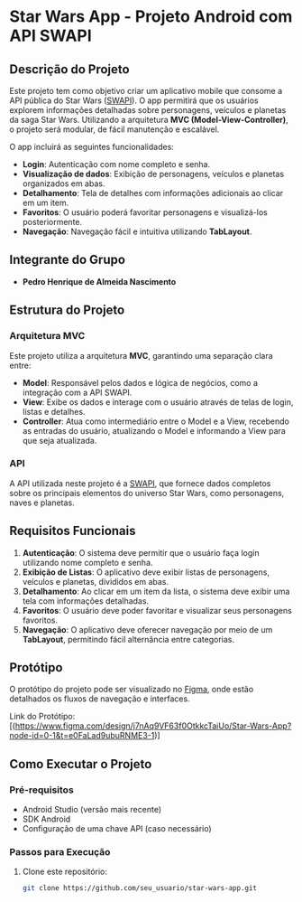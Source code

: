 # Star Wars App - Projeto Android com API SWAPI

## Descrição do Projeto
Este projeto tem como objetivo criar um aplicativo mobile que consome a API pública do Star Wars ([SWAPI](https://swapi.dev/)). O app permitirá que os usuários explorem informações detalhadas sobre personagens, veículos e planetas da saga Star Wars. Utilizando a arquitetura **MVC (Model-View-Controller)**, o projeto será modular, de fácil manutenção e escalável.

O app incluirá as seguintes funcionalidades:
- **Login**: Autenticação com nome completo e senha.
- **Visualização de dados**: Exibição de personagens, veículos e planetas organizados em abas.
- **Detalhamento**: Tela de detalhes com informações adicionais ao clicar em um item.
- **Favoritos**: O usuário poderá favoritar personagens e visualizá-los posteriormente.
- **Navegação**: Navegação fácil e intuitiva utilizando **TabLayout**.

## Integrante do Grupo
- **Pedro Henrique de Almeida Nascimento**

## Estrutura do Projeto

### Arquitetura MVC
Este projeto utiliza a arquitetura **MVC**, garantindo uma separação clara entre:
- **Model**: Responsável pelos dados e lógica de negócios, como a integração com a API SWAPI.
- **View**: Exibe os dados e interage com o usuário através de telas de login, listas e detalhes.
- **Controller**: Atua como intermediário entre o Model e a View, recebendo as entradas do usuário, atualizando o Model e informando a View para que seja atualizada.

### API
A API utilizada neste projeto é a [SWAPI](https://swapi.dev/), que fornece dados completos sobre os principais elementos do universo Star Wars, como personagens, naves e planetas.

## Requisitos Funcionais

1. **Autenticação**: O sistema deve permitir que o usuário faça login utilizando nome completo e senha.
2. **Exibição de Listas**: O aplicativo deve exibir listas de personagens, veículos e planetas, divididos em abas.
3. **Detalhamento**: Ao clicar em um item da lista, o sistema deve exibir uma tela com informações detalhadas.
4. **Favoritos**: O usuário deve poder favoritar e visualizar seus personagens favoritos.
5. **Navegação**: O aplicativo deve oferecer navegação por meio de um **TabLayout**, permitindo fácil alternância entre categorias.

## Protótipo
O protótipo do projeto pode ser visualizado no [Figma](https://www.figma.com), onde estão detalhados os fluxos de navegação e interfaces.

Link do Protótipo: [(https://www.figma.com/design/j7nAq9VF63f0OtkkcTaiUo/Star-Wars-App?node-id=0-1&t=e0FaLad9ubuRNME3-1)]

## Como Executar o Projeto

### Pré-requisitos
- Android Studio (versão mais recente)
- SDK Android
- Configuração de uma chave API (caso necessário)

### Passos para Execução

1. Clone este repositório:
   ```bash
   git clone https://github.com/seu_usuario/star-wars-app.git